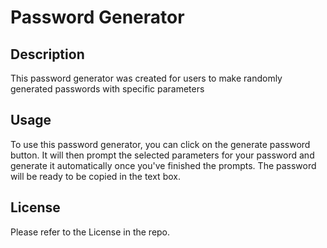 # Password Generator

## Description

This password generator was created for users to make randomly generated passwords with specific parameters

## Usage

To use this password generator, you can click on the generate password button. It will then prompt the selected parameters for your password and generate it automatically once you've finished the prompts. The password will be ready to be copied in the text box.

## License

Please refer to the License in the repo.
